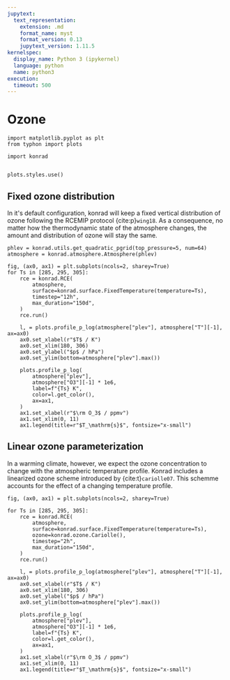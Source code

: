 ```yaml
---
jupytext:
  text_representation:
    extension: .md
    format_name: myst
    format_version: 0.13
    jupytext_version: 1.11.5
kernelspec:
  display_name: Python 3 (ipykernel)
  language: python
  name: python3
execution:
  timeout: 500
---
```


# Ozone

```{code-cell} ipython3
import matplotlib.pyplot as plt
from typhon import plots

import konrad


plots.styles.use()
```

## Fixed ozone distribution

In it's default configuration, konrad will keep a fixed vertical distribution of ozone following the RCEMIP protocol {cite:p}`wing18`.
As a consequence, no matter how the thermodynamic state of the atmosphere changes, the amount and distribution of ozone will stay the same.

```{code-cell} ipython3
phlev = konrad.utils.get_quadratic_pgrid(top_pressure=5, num=64)
atmosphere = konrad.atmosphere.Atmosphere(phlev)

fig, (ax0, ax1) = plt.subplots(ncols=2, sharey=True)
for Ts in [285, 295, 305]:
    rce = konrad.RCE(
        atmosphere,
        surface=konrad.surface.FixedTemperature(temperature=Ts),
        timestep="12h",
        max_duration="150d",
    )
    rce.run()

    l, = plots.profile_p_log(atmosphere["plev"], atmosphere["T"][-1], ax=ax0)
    ax0.set_xlabel(r"$T$ / K")
    ax0.set_xlim(180, 306)
    ax0.set_ylabel("$p$ / hPa")
    ax0.set_ylim(bottom=atmosphere["plev"].max())

    plots.profile_p_log(
        atmosphere["plev"],
        atmosphere["O3"][-1] * 1e6,
        label=f"{Ts} K",
        color=l.get_color(),
        ax=ax1,
    )
    ax1.set_xlabel(r"$\rm O_3$ / ppmv")
    ax1.set_xlim(0, 11)
    ax1.legend(title=r"$T_\mathrm{s}$", fontsize="x-small")
```

## Linear ozone parameterization

In a warming climate, however, we expect the ozone concentration to change with the atmospheric temperature profile.
Konrad includes a linearized ozone scheme introduced by {cite:t}`cariolle07`.
This schemme accounts for the effect of a changing temperature profile.

```{code-cell} ipython3
fig, (ax0, ax1) = plt.subplots(ncols=2, sharey=True)

for Ts in [285, 295, 305]:
    rce = konrad.RCE(
        atmosphere,
        surface=konrad.surface.FixedTemperature(temperature=Ts),
        ozone=konrad.ozone.Cariolle(),
        timestep="2h",
        max_duration="150d",
    )
    rce.run()

    l, = plots.profile_p_log(atmosphere["plev"], atmosphere["T"][-1], ax=ax0)
    ax0.set_xlabel(r"$T$ / K")
    ax0.set_xlim(180, 306)
    ax0.set_ylabel("$p$ / hPa")
    ax0.set_ylim(bottom=atmosphere["plev"].max())

    plots.profile_p_log(
        atmosphere["plev"],
        atmosphere["O3"][-1] * 1e6,
        label=f"{Ts} K",
        color=l.get_color(),
        ax=ax1,
    )
    ax1.set_xlabel(r"$\rm O_3$ / ppmv")
    ax1.set_xlim(0, 11)
    ax1.legend(title=r"$T_\mathrm{s}$", fontsize="x-small")
```
